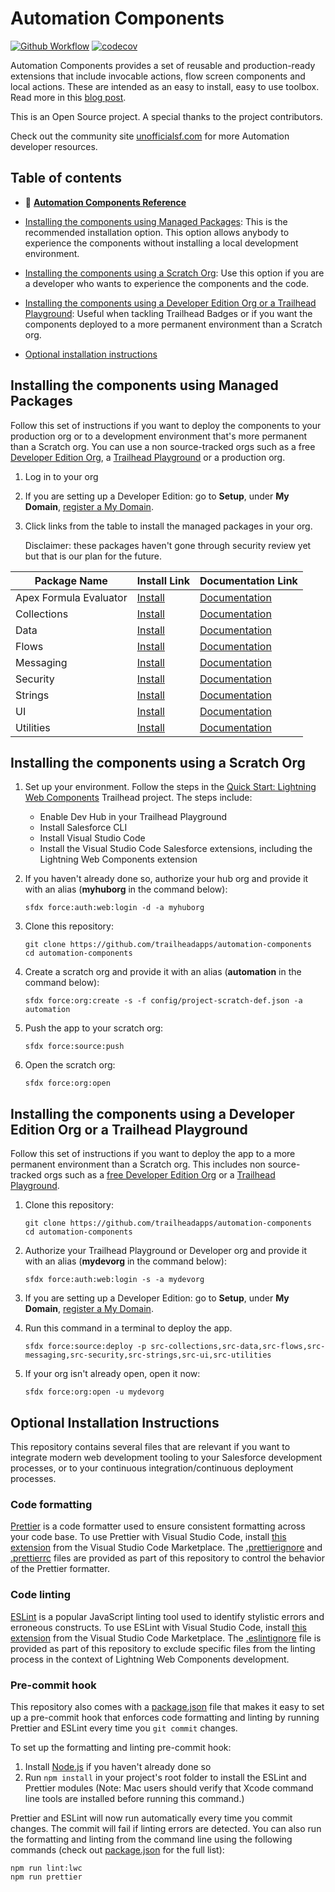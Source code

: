 # Automation Components

[![Github Workflow](<https://github.com/trailheadapps/automation-components/workflows/Salesforce%20DX%20(scratch%20org)/badge.svg?branch=master>)](https://github.com/trailheadapps/automation-components/actions?query=workflow%3A%22Salesforce+DX+%28scratch+org%29%22) [![codecov](https://codecov.io/gh/trailheadapps/automation-components/branch/master/graph/badge.svg)](https://codecov.io/gh/trailheadapps/automation-components)

Automation Components provides a set of reusable and production-ready extensions that include invocable actions, flow screen components and local actions. These are intended as an easy to install, easy to use toolbox. Read more in this [blog post](https://developer.salesforce.com/blogs/2020/05/introducing-automation-components.html).

This is an Open Source project. A special thanks to the project contributors.

Check out the community site [unofficialsf.com](unofficialsf.com) for more Automation developer resources.

## Table of contents

-   📖 **[Automation Components Reference](https://github.com/trailheadapps/automation-components/wiki)**

-   [Installing the components using Managed Packages](#installing-the-components-using-managed-packages): This is the recommended installation option. This option allows anybody to experience the components without installing a local development environment.

-   [Installing the components using a Scratch Org](#installing-the-components-using-a-scratch-org): Use this option if you are a developer who wants to experience the components and the code.

-   [Installing the components using a Developer Edition Org or a Trailhead Playground](#installing-the-components-using-a-developer-edition-org-or-a-trailhead-playground): Useful when tackling Trailhead Badges or if you want the components deployed to a more permanent environment than a Scratch org.

-   [Optional installation instructions](#optional-installation-instructions)

## Installing the components using Managed Packages

Follow this set of instructions if you want to deploy the components to your production org or to a development environment that's more permanent than a Scratch org. You can use a non source-tracked orgs such as a free [Developer Edition Org](https://developer.salesforce.com/signup), a [Trailhead Playground](https://trailhead.salesforce.com/) or a production org.

1. Log in to your org

1. If you are setting up a Developer Edition: go to **Setup**, under **My Domain**, [register a My Domain](https://help.salesforce.com/articleView?id=domain_name_setup.htm&type=5).

1. Click links from the table to install the managed packages in your org.

    Disclaimer: these packages haven't gone through security review yet but that is our plan for the future.

| Package Name           | Install Link                                                                                                                               | Documentation Link                                                                                  |
| ---------------------- | ------------------------------------------------------------------------------------------------------------------------------------------ | --------------------------------------------------------------------------------------------------- |
| Apex Formula Evaluator | <a name="AC - Apex Formula Evaluator" href="https://login.salesforce.com/packaging/installPackage.apexp?p0=04t5w000005qrvHAAQ">Install</a> | [Documentation](https://github.com/trailheadapps/automation-components/wiki/apex-formula-evaluator) |
| Collections            | <a name="AC - Collections" href="https://login.salesforce.com/packaging/installPackage.apexp?p0=04t5w000003xWQHAA2">Install</a>            | [Documentation](https://github.com/trailheadapps/automation-components/wiki/collections)            |
| Data                   | <a name="AC - Data" href="https://login.salesforce.com/packaging/installPackage.apexp?p0=04t5w000005qrvMAAQ">Install</a>                   | [Documentation](https://github.com/trailheadapps/automation-components/wiki/data)                   |
| Flows                  | <a name="AC - Flows" href="https://login.salesforce.com/packaging/installPackage.apexp?p0=04t5w000003xWQCAA2">Install</a>                  | [Documentation](https://github.com/trailheadapps/automation-components/wiki/flows)                  |
| Messaging              | <a name="AC - Messaging" href="https://login.salesforce.com/packaging/installPackage.apexp?p0=04t5w000003xY1mAAE">Install</a>              | [Documentation](https://github.com/trailheadapps/automation-components/wiki/messaging)              |
| Security               | <a name="AC - Security" href="https://login.salesforce.com/packaging/installPackage.apexp?p0=04t5w000003xYUvAAM">Install</a>               | [Documentation](https://github.com/trailheadapps/automation-components/wiki/security)               |
| Strings                | <a name="AC - Strings" href="https://login.salesforce.com/packaging/installPackage.apexp?p0=04t5w000003xY1rAAE">Install</a>                | [Documentation](https://github.com/trailheadapps/automation-components/wiki/strings)                |
| UI                     | <a name="AC - UI" href="https://login.salesforce.com/packaging/installPackage.apexp?p0=04t5w000005qrwjAAA">Install</a>                     | [Documentation](https://github.com/trailheadapps/automation-components/wiki/ui)                     |
| Utilities              | <a name="AC - Utilities" href="https://login.salesforce.com/packaging/installPackage.apexp?p0=04t5w000003xY1wAAE">Install</a>              | [Documentation](https://github.com/trailheadapps/automation-components/wiki/utilities)              |

## Installing the components using a Scratch Org

1. Set up your environment. Follow the steps in the [Quick Start: Lightning Web Components](https://trailhead.salesforce.com/content/learn/projects/quick-start-lightning-web-components/) Trailhead project. The steps include:

    - Enable Dev Hub in your Trailhead Playground
    - Install Salesforce CLI
    - Install Visual Studio Code
    - Install the Visual Studio Code Salesforce extensions, including the Lightning Web Components extension

1. If you haven't already done so, authorize your hub org and provide it with an alias (**myhuborg** in the command below):

    ```
    sfdx force:auth:web:login -d -a myhuborg
    ```

1. Clone this repository:

    ```
    git clone https://github.com/trailheadapps/automation-components
    cd automation-components
    ```

1. Create a scratch org and provide it with an alias (**automation** in the command below):

    ```
    sfdx force:org:create -s -f config/project-scratch-def.json -a automation
    ```

1. Push the app to your scratch org:

    ```
    sfdx force:source:push
    ```

1. Open the scratch org:

    ```
    sfdx force:org:open
    ```

## Installing the components using a Developer Edition Org or a Trailhead Playground

Follow this set of instructions if you want to deploy the app to a more permanent environment than a Scratch org.
This includes non source-tracked orgs such as a [free Developer Edition Org](https://developer.salesforce.com/signup) or a [Trailhead Playground](https://trailhead.salesforce.com/).

1. Clone this repository:

    ```
    git clone https://github.com/trailheadapps/automation-components
    cd automation-components
    ```

1. Authorize your Trailhead Playground or Developer org and provide it with an alias (**mydevorg** in the command below):

    ```
    sfdx force:auth:web:login -s -a mydevorg
    ```

1. If you are setting up a Developer Edition: go to **Setup**, under **My Domain**, [register a My Domain](https://help.salesforce.com/articleView?id=domain_name_setup.htm&type=5).

1. Run this command in a terminal to deploy the app.

    ```
    sfdx force:source:deploy -p src-collections,src-data,src-flows,src-messaging,src-security,src-strings,src-ui,src-utilities
    ```

1. If your org isn't already open, open it now:

    ```
    sfdx force:org:open -u mydevorg
    ```

## Optional Installation Instructions

This repository contains several files that are relevant if you want to integrate modern web development tooling to your Salesforce development processes, or to your continuous integration/continuous deployment processes.

### Code formatting

[Prettier](https://prettier.io/) is a code formatter used to ensure consistent formatting across your code base. To use Prettier with Visual Studio Code, install [this extension](https://marketplace.visualstudio.com/items?itemName=esbenp.prettier-vscode) from the Visual Studio Code Marketplace. The [.prettierignore](/.prettierignore) and [.prettierrc](/.prettierrc) files are provided as part of this repository to control the behavior of the Prettier formatter.

### Code linting

[ESLint](https://eslint.org/) is a popular JavaScript linting tool used to identify stylistic errors and erroneous constructs. To use ESLint with Visual Studio Code, install [this extension](https://marketplace.visualstudio.com/items?itemName=salesforce.salesforcedx-vscode-lwc) from the Visual Studio Code Marketplace. The [.eslintignore](/.eslintignore) file is provided as part of this repository to exclude specific files from the linting process in the context of Lightning Web Components development.

### Pre-commit hook

This repository also comes with a [package.json](./package.json) file that makes it easy to set up a pre-commit hook that enforces code formatting and linting by running Prettier and ESLint every time you `git commit` changes.

To set up the formatting and linting pre-commit hook:

1. Install [Node.js](https://nodejs.org) if you haven't already done so
1. Run `npm install` in your project's root folder to install the ESLint and Prettier modules (Note: Mac users should verify that Xcode command line tools are installed before running this command.)

Prettier and ESLint will now run automatically every time you commit changes. The commit will fail if linting errors are detected. You can also run the formatting and linting from the command line using the following commands (check out [package.json](./package.json) for the full list):

```
npm run lint:lwc
npm run prettier
```
